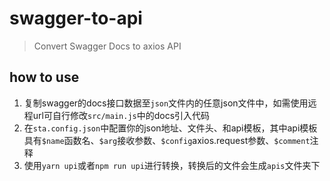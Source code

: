 # swagger-to-api

> Convert Swagger Docs to axios API

## how to use

1. 复制swagger的docs接口数据至`json`文件内的任意json文件中，如需使用远程url可自行修改`src/main.js`中的docs引入代码
2. 在`sta.config.json`中配置你的json地址、文件头、和api模板，其中api模板具有`$name`函数名、`$arg`接收参数、`$config`axios.request参数、`$comment`注释
3. 使用`yarn upi`或者`npm run upi`进行转换，转换后的文件会生成`apis`文件夹下
